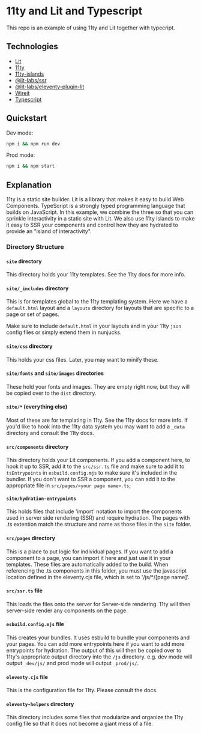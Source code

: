 # 11ty and Lit and Typescript

This repo is an example of using 11ty and Lit together with typecript. 

## Technologies

- [Lit](https://lit.dev)
- [11ty](https://www.11ty.dev/)
- [11ty-islands](https://github.com/11ty/is-land)
- [@lit-labs/ssr](https://github.com/lit/lit/tree/main/packages/labs/ssr)
- [@lit-labs/eleventy-plugin-lit](https://github.com/lit/lit/tree/main/packages/labs/eleventy-plugin-lit)
- [Wireit](https://github.com/google/wireit)
- [Typescript](https://www.typescriptlang.org/)

## Quickstart

Dev mode:

```bash
npm i && npm run dev
```

Prod mode:

```bash
npm i && npm start
```

## Explanation

11ty is a static site builder. Lit is a library that makes it easy to build Web Components. TypeScript is a strongly typed programming language that builds on JavaScript. In this example, we combine the three so that you can sprinkle interactivity in a static site with Lit. We also use 11ty islands to make it easy to SSR your components and control how they are hydrated to provide an "island of interactivity".

### Directory Structure

#### `site` directory

This directory holds your 11ty templates. See the 11ty docs for more info.

#### `site/_includes` directory

This is for templates global to the 11ty templating system. Here we have a `default.html` layout and a `layouts` directory for layouts that are specific to a page or set of pages.

Make sure to include `default.html` in your layouts and in your 11ty `json` config files or simply extend them in nunjucks.

#### `site/css` directory

This holds your css files. Later, you may want to minify these.

#### `site/fonts` and `site/images` directories

These hold your fonts and images. They are empty right now, but they will be copied over to the `dist` directory.

#### `site/*` (everything else)

Most of these are for templating in 11ty. See the 11ty docs for more info. If you'd like to hook into the 11ty data system you may want to add a `_data` directory and consult the 11ty docs.

#### `src/components` directory

This directory holds your Lit components. If you add a component here, to hook it up to SSR, add it to the `src/ssr.ts` file and make sure to add it to `tsEntrypoints` in `esbuild.config.mjs` to make sure it's included in the bundler. If you don't want to SSR a component, you can add it to the appropriate file in `src/pages/<your page name>.ts`;

#### `site/hydration-entrypoints`

This holds files that include 'import' notation to import the components used in server side rendering (SSR) and require hydration. The pages with .ts extention match the structure and name as those files in the `site` folder.

#### `src/pages` directory

This is a place to put logic for individual pages. If you want to add a component to a page, you can import it here and just use it in your templates. These files are automatically added to the build. When referencing the .ts components in this folder, you must use the javascript location defined in the eleventy.cjs file, which is set to '/js/*/[page name]'.

#### `src/ssr.ts` file

This loads the files onto the server for Server-side rendering. 11ty will then server-side render any components on the page.

#### `esbuild.config.mjs` file

This creates your bundles. It uses esbuild to bundle your components and your pages. You can add more entrypoints here if you want to add more entrypoints for hydration. The output of this will then be copied over to 11ty's appropriate output directory into the `/js` directory. e.g. dev mode will output `_dev/js/` and prod mode will output `_prod/js/`.

#### `eleventy.cjs` file

This is the configuration file for 11ty. Please consult the docs.

#### `eleventy-helpers` directory

This directory includes some files that modularize and organize the 11ty config file so that it does not become a giant mess of a file.
